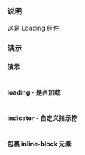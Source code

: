 ### 说明

这是 Loading 组件

### 演示

#### 演示

```js {"codepath": "loading.jsx"}
```

#### loading - 是否加载

```js {"codepath": "showLoading.jsx"}
```

#### indicator - 自定义指示符

```js {"codepath": "indicator.jsx"}
```

#### 包裹 inline-block 元素

```js {"codepath": "inlineBlock.jsx"}
```
